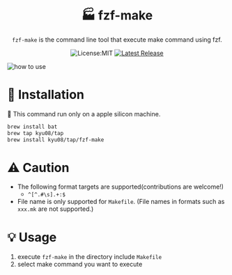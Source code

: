 <div align="center">

# 🏭 fzf-make

`fzf-make` is the command line tool that execute make command using fzf.

![License:MIT](https://img.shields.io/static/v1?label=License&message=MIT&color=blue&style=flat-square)
[![Latest Release](https://img.shields.io/github/v/release/kyu08/fzf-make?style=flat-square)](https://github.com/kyu08/fzf-make/releases/latest)

</div>

![how to use](https://user-images.githubusercontent.com/49891479/224536333-9bcdbc31-62a2-440d-87b6-17746d4ef138.gif)

# 🔧 Installation
🚨 This command run only on a apple silicon machine.

```sh
brew install bat
brew tap kyu08/tap
brew install kyu08/tap/fzf-make
```

# ⚠️ Caution
- The following format targets are supported(contributions are welcome!)
  - `^[^.#\s].+:$`
- File name is only supported for `Makefile`. (File names in formats such as `xxx.mk` are not supported.)

# 💡 Usage
1. execute `fzf-make` in the directory include `Makefile`
1. select make command you want to execute
